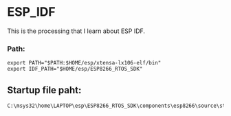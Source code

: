# ESP_IDF
This is the processing that I learn about ESP IDF.
### Path:
```
export PATH="$PATH:$HOME/esp/xtensa-lx106-elf/bin"
export IDF_PATH="$HOME/esp/ESP8266_RTOS_SDK"
```
## Startup file paht:
```
C:\msys32\home\LAPTOP\esp\ESP8266_RTOS_SDK\components\esp8266\source\startup.c
```

